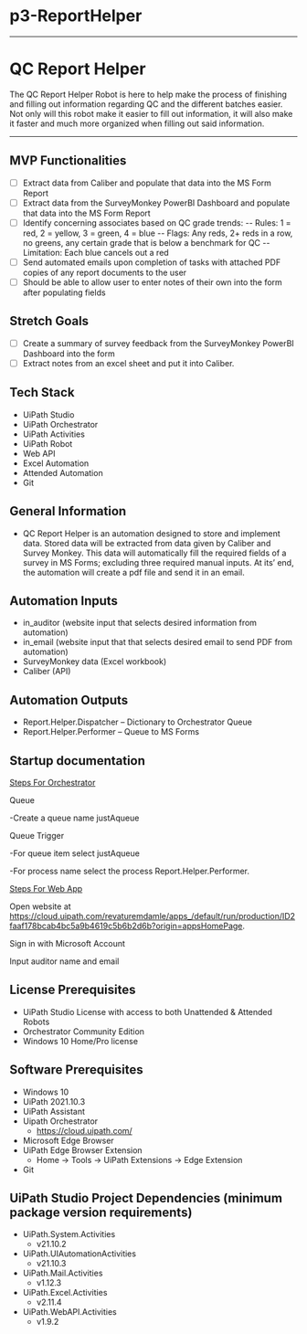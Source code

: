 # p3-ReportHelper

***

# QC Report Helper

The QC Report Helper Robot is here to help make the process of finishing and filling out information regarding QC and the different batches easier.  Not only will this robot make it easier to fill out information, it will also make it faster and much more organized when filling out said information.

***

## MVP Functionalities

- [ ] Extract data from Caliber and populate that data into the MS Form Report
- [ ] Extract data from the SurveyMonkey PowerBI Dashboard and populate that data into the MS Form Report
- [ ] Identify concerning associates based on QC grade trends:
  -- Rules: 1 = red, 2 = yellow, 3 = green, 4 = blue
  -- Flags: Any reds, 2+ reds in a row, no greens, any certain grade that is below a benchmark for QC
  -- Limitation: Each blue cancels out a red
- [ ] Send automated emails upon completion of tasks with attached PDF copies of any report documents to the user
- [ ] Should be able to allow user to enter notes of their own into the form after populating fields

## Stretch Goals

- [ ] Create a summary of survey feedback from the SurveyMonkey PowerBI Dashboard into the form
- [ ] Extract notes from an excel sheet and put it into Caliber.

## Tech Stack

- UiPath Studio
- UiPath Orchestrator
- UiPath Activities
- UiPath Robot
- Web API
- Excel Automation
- Attended Automation
- Git

## General Information

- QC Report Helper is an automation designed to store and implement data. Stored data will be extracted from data given by Caliber and Survey Monkey. This data will automatically fill the required fields of a survey in MS Forms; excluding three required manual inputs. At its’ end, the automation will create a pdf file and send it in an email.

## Automation Inputs

- in_auditor (website input that selects desired information from automation)
- in_email (website input that that selects desired email to send PDF from automation)
- SurveyMonkey data (Excel workbook)
- Caliber (API)


## Automation Outputs

- Report.Helper.Dispatcher – Dictionary to Orchestrator Queue
- Report.Helper.Performer – Queue to MS Forms

## Startup documentation

<ins>Steps For Orchestrator</ins>

Queue

-Create a queue name justAqueue

Queue Trigger

-For queue item select justAqueue 

-For process name select the process Report.Helper.Performer.

<ins>Steps For Web App</ins>

Open website at https://cloud.uipath.com/revaturemdamle/apps_/default/run/production/ID2faaf178bcab4bc5a9b4619c5b6b2d6b?origin=appsHomePage.

Sign in with Microsoft Account

Input auditor name and email

## License Prerequisites 

- UiPath Studio License with access to both Unattended & Attended Robots
- Orchestrator Community Edition
- Windows 10 Home/Pro license 

## Software Prerequisites

- Windows 10
- UiPath 2021.10.3
- UiPath Assistant
- Uipath Orchestrator
  - https://cloud.uipath.com/
- Microsoft Edge Browser 
- UiPath Edge Browser Extension
  - Home -> Tools -> UiPath Extensions -> Edge Extension
- Git

## UiPath Studio Project Dependencies (minimum package version requirements)

- UiPath.System.Activities
  - v21.10.2
- UiPath.UIAutomationActivities
  - v21.10.3
- UiPath.Mail.Activities
  - v1.12.3
- UiPath.Excel.Activities
  - v2.11.4
- UiPath.WebAPI.Activities 
  - v1.9.2
